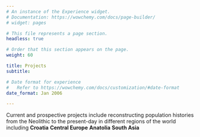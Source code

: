 ```yaml
---
# An instance of the Experience widget.
# Documentation: https://wowchemy.com/docs/page-builder/
# widget: pages

# This file represents a page section.
headless: true

# Order that this section appears on the page.
weight: 60

title: Projects
subtitle:

# Date format for experience
#   Refer to https://wowchemy.com/docs/customization/#date-format
date_format: Jan 2006

---
```

Current and prospective projects include reconstructing population histories from the Neolithic to the present-day in different regions of the world including 
**Croatia**     **Central Europe**     **Anatolia**     **South Asia**

